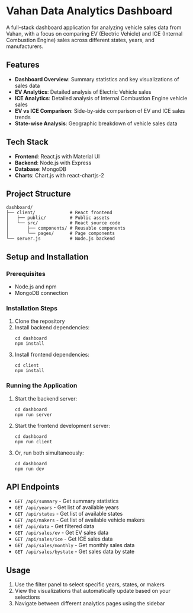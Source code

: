 # Vahan Data Analytics Dashboard

A full-stack dashboard application for analyzing vehicle sales data from Vahan, with a focus on comparing EV (Electric Vehicle) and ICE (Internal Combustion Engine) sales across different states, years, and manufacturers.

## Features

- **Dashboard Overview**: Summary statistics and key visualizations of sales data
- **EV Analytics**: Detailed analysis of Electric Vehicle sales
- **ICE Analytics**: Detailed analysis of Internal Combustion Engine vehicle sales
- **EV vs ICE Comparison**: Side-by-side comparison of EV and ICE sales trends
- **State-wise Analysis**: Geographic breakdown of vehicle sales data

## Tech Stack

- **Frontend**: React.js with Material UI
- **Backend**: Node.js with Express
- **Database**: MongoDB
- **Charts**: Chart.js with react-chartjs-2

## Project Structure

```
dashboard/
├── client/             # React frontend
│   ├── public/         # Public assets
│   └── src/            # React source code
│       ├── components/ # Reusable components
│       └── pages/      # Page components
└── server.js           # Node.js backend
```

## Setup and Installation

### Prerequisites

- Node.js and npm
- MongoDB connection

### Installation Steps

1. Clone the repository
2. Install backend dependencies:
   ```
   cd dashboard
   npm install
   ```
3. Install frontend dependencies:
   ```
   cd client
   npm install
   ```

### Running the Application

1. Start the backend server:
   ```
   cd dashboard
   npm run server
   ```
2. Start the frontend development server:
   ```
   cd dashboard
   npm run client
   ```
3. Or, run both simultaneously:
   ```
   cd dashboard
   npm run dev
   ```

## API Endpoints

- `GET /api/summary` - Get summary statistics
- `GET /api/years` - Get list of available years
- `GET /api/states` - Get list of available states
- `GET /api/makers` - Get list of available vehicle makers
- `GET /api/data` - Get filtered data
- `GET /api/sales/ev` - Get EV sales data
- `GET /api/sales/ice` - Get ICE sales data
- `GET /api/sales/monthly` - Get monthly sales data
- `GET /api/sales/bystate` - Get sales data by state

## Usage

1. Use the filter panel to select specific years, states, or makers
2. View the visualizations that automatically update based on your selections
3. Navigate between different analytics pages using the sidebar 